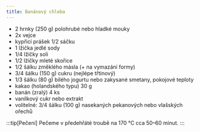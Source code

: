 ```yaml
---
title: Banánový chleba
---
```


* 2 hrnky (250 g) polohrubé nebo hladké mouky
* 2x vejce
* kypřicí prášek 1/2 sáčku
* 1 lžička jedlé sody
* 1/4 lžičky soli
* 1/2 lžičky mleté skořice
* 1/2 šálku změklého másla (+ na vymazání formy)
* 3/4 šálku (150 g) cukru (nejlépe třtinový)
* 1/3 šálku (80 g) bílého jogurtu nebo zakysané smetany, pokojové teploty
* kakao (holandského typu) 30 g
* banán (zralý) 4 ks
* vanilkový cukr nebo extrakt
* volitelné: 3/4 šálku (100 g) nasekaných pekanových nebo vlašských ořechů


:::tip[Pečení]
Pečeme v předehřáté troubě na 170 °C cca 50–60 minut.
:::
